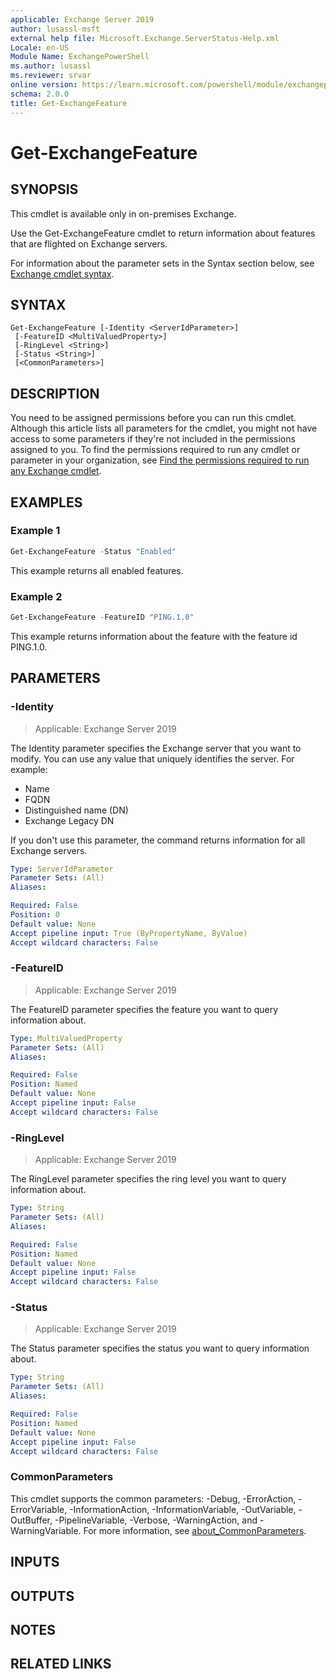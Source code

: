 ```yaml
---
applicable: Exchange Server 2019
author: lusassl-msft
external help file: Microsoft.Exchange.ServerStatus-Help.xml
Locale: en-US
Module Name: ExchangePowerShell
ms.author: lusassl
ms.reviewer: srvar
online version: https://learn.microsoft.com/powershell/module/exchangepowershell/get-exchangefeature
schema: 2.0.0
title: Get-ExchangeFeature
---
```


# Get-ExchangeFeature

## SYNOPSIS
This cmdlet is available only in on-premises Exchange.

Use the Get-ExchangeFeature cmdlet to return information about features that are flighted on Exchange servers.

For information about the parameter sets in the Syntax section below, see [Exchange cmdlet syntax](https://learn.microsoft.com/powershell/exchange/exchange-cmdlet-syntax).

## SYNTAX

```
Get-ExchangeFeature [-Identity <ServerIdParameter>]
 [-FeatureID <MultiValuedProperty>]
 [-RingLevel <String>]
 [-Status <String>]
 [<CommonParameters>]
```

## DESCRIPTION
You need to be assigned permissions before you can run this cmdlet. Although this article lists all parameters for the cmdlet, you might not have access to some parameters if they're not included in the permissions assigned to you. To find the permissions required to run any cmdlet or parameter in your organization, see [Find the permissions required to run any Exchange cmdlet](https://learn.microsoft.com/powershell/exchange/find-exchange-cmdlet-permissions).

## EXAMPLES

### Example 1
```powershell
Get-ExchangeFeature -Status "Enabled"
```

This example returns all enabled features.

### Example 2
```powershell
Get-ExchangeFeature -FeatureID "PING.1.0"
```

This example returns information about the feature with the feature id PING.1.0.

## PARAMETERS

### -Identity

> Applicable: Exchange Server 2019

The Identity parameter specifies the Exchange server that you want to modify. You can use any value that uniquely identifies the server. For example:

- Name
- FQDN
- Distinguished name (DN)
- Exchange Legacy DN

If you don't use this parameter, the command returns information for all Exchange servers.

```yaml
Type: ServerIdParameter
Parameter Sets: (All)
Aliases:

Required: False
Position: 0
Default value: None
Accept pipeline input: True (ByPropertyName, ByValue)
Accept wildcard characters: False
```

### -FeatureID

> Applicable: Exchange Server 2019

The FeatureID parameter specifies the feature you want to query information about.

```yaml
Type: MultiValuedProperty
Parameter Sets: (All)
Aliases:

Required: False
Position: Named
Default value: None
Accept pipeline input: False
Accept wildcard characters: False
```

### -RingLevel

> Applicable: Exchange Server 2019

The RingLevel parameter specifies the ring level you want to query information about.

```yaml
Type: String
Parameter Sets: (All)
Aliases:

Required: False
Position: Named
Default value: None
Accept pipeline input: False
Accept wildcard characters: False
```

### -Status

> Applicable: Exchange Server 2019

The Status parameter specifies the status you want to query information about.

```yaml
Type: String
Parameter Sets: (All)
Aliases:

Required: False
Position: Named
Default value: None
Accept pipeline input: False
Accept wildcard characters: False
```

### CommonParameters
This cmdlet supports the common parameters: -Debug, -ErrorAction, -ErrorVariable, -InformationAction, -InformationVariable, -OutVariable, -OutBuffer, -PipelineVariable, -Verbose, -WarningAction, and -WarningVariable. For more information, see [about_CommonParameters](https://go.microsoft.com/fwlink/p/?LinkID=113216).

## INPUTS

## OUTPUTS

## NOTES

## RELATED LINKS
